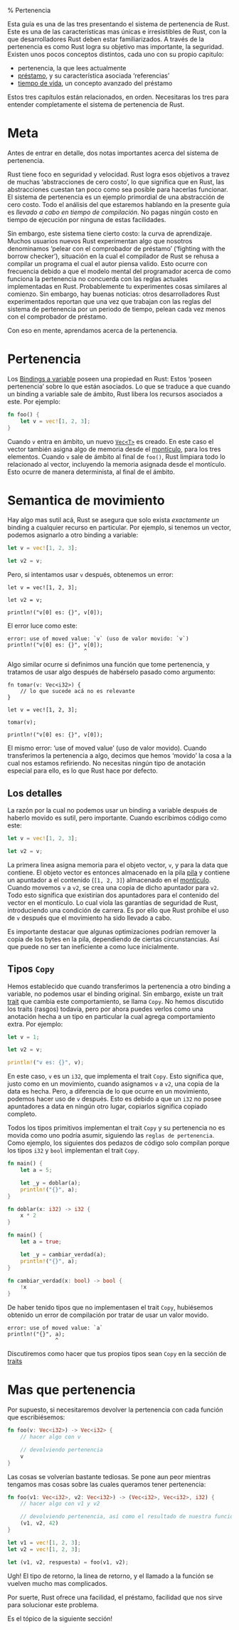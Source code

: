 % Pertenencia

Esta guía es una de las tres presentando el sistema de pertenencia de Rust. Este es una de las características mas únicas e irresistibles de Rust, con la que desarrolladores Rust deben estar familiarizados. A través de la pertenencia es como Rust logra su objetivo mas importante, la seguridad. Existen unos pocos conceptos distintos, cada uno con su propio capitulo:

* pertenencia, la que lees actualmente
* [préstamo][borrowing], y su característica asociada ‘referencias’
* [tiempo de vida][lifetimes], un concepto avanzado del préstamo

Estos tres capítulos están relacionados, en orden. Necesitaras los tres para entender completamente el sistema de pertenencia de Rust.

[borrowing]: references-and-borrowing.html
[lifetimes]: lifetimes.html

# Meta

Antes de entrar en detalle, dos notas importantes acerca del sistema de pertenencia.

Rust tiene foco en seguridad y velocidad. Rust logra esos objetivos a travez de muchas ‘abstracciones de cero costo’, lo que significa que en Rust, las abstracciones cuestan tan poco como sea posible para hacerlas funcionar. El sistema de pertenencia es un ejemplo primordial de una abstracción de cero costo. Todo el análisis del que estaremos hablando en la presente guía es _llevado a cabo en tiempo de compilación_. No pagas ningún costo en tiempo de ejecución por ninguna de estas facilidades.

Sin embargo, este sistema tiene cierto costo: la curva de aprendizaje. Muchos usuarios nuevos Rust experimentan algo que nosotros denominamos ‘pelear con el comprobador de préstamo’ (‘fighting with the borrow checker’), situación en la cual el compilador de Rust se rehusa a compilar un programa el cual el autor piensa valido. Esto ocurre con frecuencia debido a que el modelo mental del programador acerca de como funciona la pertenencia no concuerda con las reglas actuales implementadas en Rust. Probablemente tu experimentes cosas similares al comienzo. Sin embargo, hay buenas noticias: otros desarrolladores Rust experimentados  reportan que una vez que trabajan con las reglas del sistema de pertenencia por un periodo de tiempo, pelean cada vez menos con el comprobador de préstamo.

Con eso en mente, aprendamos acerca de la pertenencia.

# Pertenencia

Los [Bindings a variable][bindings] poseen una propiedad en Rust: Estos ‘poseen pertenencia’ sobre lo que están asociados. Lo que se traduce a que cuando un binding a variable sale de ámbito, Rust libera los recursos asociados a este. Por ejemplo:

```rust
fn foo() {
    let v = vec![1, 2, 3];
}
```

Cuando `v` entra en ámbito, un nuevo [`Vec<T>`][vect] es creado. En este caso el vector también asigna algo de memoria desde el [montículo][heap], para los tres elementos. Cuando `v` sale de ámbito al final de `foo()`, Rust limpiara todo lo relacionado al vector, incluyendo la memoria asignada desde el montículo. Esto ocurre de manera determinista, al final de el ámbito.

[vect]: ../std/vec/struct.Vec.html
[heap]: the-stack-and-the-heap.html
[bindings]: variable-bindings.html

# Semantica de movimiento

Hay algo mas sutil acá, Rust se asegura que solo exista _exactamente un_ binding a cualquier recurso en particular. Por ejemplo, si tenemos un vector, podemos asignarlo a otro binding a variable:


```rust
let v = vec![1, 2, 3];

let v2 = v;
```

Pero, si intentamos usar `v` después, obtenemos un error:


```rust,ignore
let v = vec![1, 2, 3];

let v2 = v;

println!("v[0] es: {}", v[0]);
```

El error luce como este:

```text
error: use of moved value: `v` (uso de valor movido: `v`)
println!("v[0] es: {}", v[0]);
                        ^
```

Algo similar ocurre si definimos una función que tome pertenencia, y tratamos de usar algo después de habérselo pasado como argumento:


```rust,ignore
fn tomar(v: Vec<i32>) {
    // lo que sucede acá no es relevante
}

let v = vec![1, 2, 3];

tomar(v);

println!("v[0] es: {}", v[0]);
```

El mismo error: ‘use of moved value’ (uso de valor movido). Cuando transferimos la pertenencia a algo, decimos que hemos ‘movido’ la cosa a la cual nos estamos refiriendo. No necesitas ningún tipo de anotación especial para ello, es lo que Rust hace por defecto.

## Los detalles

La razón por la cual no podemos usar un binding a variable después de haberlo movido es sutil, pero importante. Cuando escribimos código como este:


```rust
let v = vec![1, 2, 3];

let v2 = v;
```

La primera linea asigna memoria para el objeto vector, `v`, y para la data que contiene. El objeto vector es entonces almacenado en la pila [pila][sh] y contiene un apuntador a el contenido (`[1, 2, 3]`) almacenado en el [monticulo][sh]. Cuando movemos `v` a `v2`, se crea una copia de dicho apuntador para `v2`. Todo esto significa que existirían dos apuntadores para el contenido del vector en el montículo. Lo cual viola las garantías de seguridad de Rust, introduciendo una condición de carrera. Es por ello que Rust prohibe el uso de `v` después que el movimiento ha sido llevado a cabo.


[sh]: the-stack-and-the-heap.html

Es importante destacar que algunas optimizaciones podrían remover la copia de los bytes en la pila, dependiendo de ciertas circunstancias. Así que puede no ser tan ineficiente a como luce inicialmente.


## Tipos `Copy`


Hemos establecido que cuando transferimos la pertenencia a otro binding a variable, no podemos usar el binding original. Sin embargo, existe un trait [trait][traits] que cambia este comportamiento, se llama `Copy`. No hemos discutido los traits (rasgos) todavía, pero por ahora puedes verlos como una anotación hecha a un tipo en particular la cual agrega comportamiento extra. Por ejemplo:


```rust
let v = 1;

let v2 = v;

println!("v es: {}", v);
```

En este caso, `v` es un `i32`, que implementa el trait `Copy`. Esto significa que, justo como en un movimiento, cuando asignamos `v` a `v2`, una copia de la data es hecha. Pero, a diferencia de lo que ocurre en un movimiento, podemos hacer uso de `v` después. Esto es debido a que un `i32` no posee apuntadores a data en ningún otro lugar, copiarlos significa copiado completo.

Todos los tipos primitivos implementan el trait `Copy` y su pertenencia no es movida como uno podría asumir, siguiendo las `reglas de pertenencia`. Como ejemplo, los siguientes dos pedazos de código solo compilan porque los tipos `i32` y `bool` implementan el trait `Copy`.

```rust
fn main() {
    let a = 5;

    let _y = doblar(a);
    println!("{}", a);
}

fn doblar(x: i32) -> i32 {
    x * 2
}
```

```rust
fn main() {
    let a = true;

    let _y = cambiar_verdad(a);
    println!("{}", a);
}

fn cambiar_verdad(x: bool) -> bool {
    !x
}
```

De haber tenido tipos que no implementasen el trait `Copy`, hubiésemos obtenido un error de compilación por tratar de usar un valor movido.


```text
error: use of moved value: `a`
println!("{}", a);
               ^
```

Discutiremos como hacer que tus propios tipos sean `Copy` en la sección de [traits][traits]

[traits]: traits.html

# Mas que pertenencia

Por supuesto, si necesitaremos devolver la pertenencia con cada función que escribiésemos:


```rust
fn foo(v: Vec<i32>) -> Vec<i32> {
    // hacer algo con v

    // devolviendo pertenencia
    v
}
```

Las cosas se volverían bastante tediosas. Se pone aun peor mientras tengamos mas cosas sobre las cuales queramos tener pertenencia:


```rust
fn foo(v1: Vec<i32>, v2: Vec<i32>) -> (Vec<i32>, Vec<i32>, i32) {
    // hacer algo con v1 y v2

    // devolviendo pertenencia, así como el resultado de nuestra función
    (v1, v2, 42)
}

let v1 = vec![1, 2, 3];
let v2 = vec![1, 2, 3];

let (v1, v2, respuesta) = foo(v1, v2);
```

Ugh! El tipo de retorno, la linea de retorno, y el llamado a la función se vuelven mucho mas complicados.

Por suerte, Rust ofrece una facilidad, el préstamo, facilidad que nos sirve para solucionar este problema.

Es el tópico de la siguiente sección!
